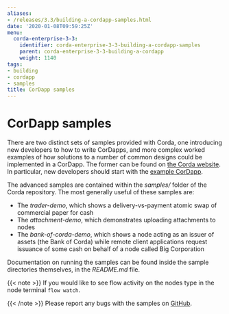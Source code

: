 ```yaml
---
aliases:
- /releases/3.3/building-a-cordapp-samples.html
date: '2020-01-08T09:59:25Z'
menu:
  corda-enterprise-3-3:
    identifier: corda-enterprise-3-3-building-a-cordapp-samples
    parent: corda-enterprise-3-3-building-a-cordapp
    weight: 1140
tags:
- building
- cordapp
- samples
title: CorDapp samples
---
```



# CorDapp samples

There are two distinct sets of samples provided with Corda, one introducing new developers to how to write CorDapps, and
more complex worked examples of how solutions to a number of common designs could be implemented in a CorDapp.
The former can be found on [the Corda website](https://www.corda.net/samples/). In particular, new developers
should start with the [example CorDapp](tutorial-cordapp.md).

The advanced samples are contained within the *samples/* folder of the Corda repository. The most generally useful of
these samples are:


* The *trader-demo*, which shows a delivery-vs-payment atomic swap of commercial paper for cash
* The *attachment-demo*, which demonstrates uploading attachments to nodes
* The *bank-of-corda-demo*, which shows a node acting as an issuer of assets (the Bank of Corda) while remote client
applications request issuance of some cash on behalf of a node called Big Corporation

Documentation on running the samples can be found inside the sample directories themselves, in the *README.md* file.

{{< note >}}
If you would like to see flow activity on the nodes type in the node terminal `flow watch`.

{{< /note >}}
Please report any bugs with the samples on [GitHub](https://github.com/corda/corda/issues).


